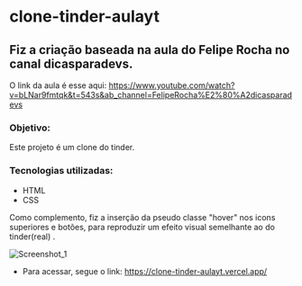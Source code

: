 # clone-tinder-aulayt
## Fiz a criação baseada na aula do Felipe Rocha no canal dicasparadevs.
O link da aula é esse aqui:  https://www.youtube.com/watch?v=bLNar9fmtqk&t=543s&ab_channel=FelipeRocha%E2%80%A2dicasparadevs

### Objetivo:
Este projeto é um clone do tinder.


### Tecnologias utilizadas:
- HTML
- CSS

Como complemento, fiz a inserção da pseudo classe "hover" nos icons superiores e botões, para reproduzir um efeito visual semelhante ao do tinder(real) .

![Screenshot_1](https://user-images.githubusercontent.com/74931965/173823068-da8005df-c2ce-46d3-a536-133f957d990e.png)

- Para acessar, segue o link: https://clone-tinder-aulayt.vercel.app/

